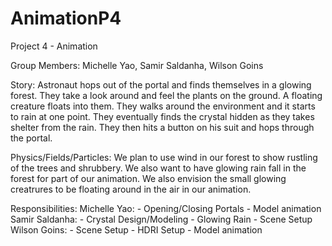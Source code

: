 # AnimationP4
Project 4 - Animation

Group Members: Michelle Yao, Samir Saldanha, Wilson Goins

Story: Astronaut hops out of the portal and finds themselves in a glowing forest. They take a look around and feel the plants on the ground. A floating creature floats into them. They walks around the environment and it starts to rain at one point. They eventually finds the crystal hidden as they takes shelter from the rain. They then hits a button on his suit and hops through the portal.

Physics/Fields/Particles: We plan to use wind in our forest to show rustling of the trees and shrubbery. We also want to have glowing rain fall in the forest for part of our animation. We also envision the small glowing creatrures to be floating around in the air in our animation.

Responsibilities:
  Michelle Yao:
    - Opening/Closing Portals
    - Model animation
  Samir Saldanha:
    - Crystal Design/Modeling
    - Glowing Rain
    - Scene Setup
  Wilson Goins:
    - Scene Setup
    - HDRI Setup
    - Model animation
